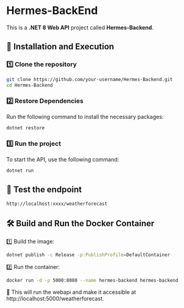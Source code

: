 # Hermes-BackEnd

This is a **.NET 8 Web API** project called **Hermes-Backend**.

## 🚀 Installation and Execution

### 1️⃣ Clone the repository

```sh
git clone https://github.com/your-username/Hermes-Backend.git
cd Hermes-Backend
```
### 2️⃣ Restore Dependencies
Run the following command to install the necessary packages:
```sh
dotnet restore
```

### 3️⃣ Run the project
To start the API, use the following command:
```sh
dotnet run
```

## 📌 Test the endpoint

```sh
http://localhost:xxxx/weatherforecast
```

## 🛠️ Build and Run the Docker Container

1️⃣ Build the image:
```sh
dotnet publish -c Release -p:PublishProfile=DefaultContainer
```
2️⃣ Run the container:
```sh
docker run -d -p 5000:8080 --name hermes-backend hermes-backend
```
📌 This will run the webapi and make it accessible at http://localhost:5000/weatherforecast.





